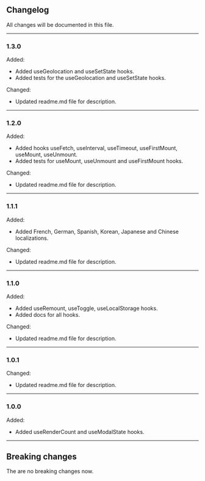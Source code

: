 ## Changelog

All changes will be documented in this file.

---

### 1.3.0
Added:
- Added useGeolocation and useSetState hooks.
- Added tests for the useGeolocation and useSetState hooks.

Changed:
- Updated readme.md file for description.

---

### 1.2.0
Added:
- Added hooks useFetch, useInterval, useTimeout, useFirstMount, useMount, useUnmount.
- Added tests for useMount, useUnmount and useFirstMount hooks.

Changed:
- Updated readme.md file for description.

---

### 1.1.1
Added:
- Added French, German, Spanish, Korean, Japanese and Chinese localizations.

Changed:
- Updated readme.md file for description.

---

### 1.1.0
Added:
- Added useRemount, useToggle, useLocalStorage hooks.
- Added docs for all hooks.

Changed:
- Updated readme.md file for description.

---

### 1.0.1
Changed:
- Updated readme.md file for description.

---

### 1.0.0
Added:
- Added useRenderCount and useModalState hooks.

---

## Breaking changes

The are no breaking changes now.
